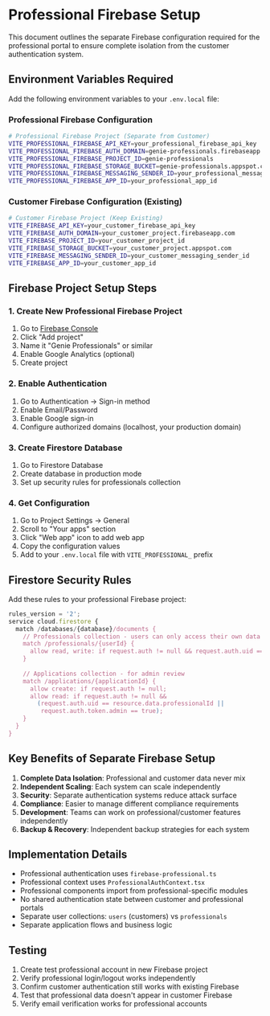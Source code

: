 # Professional Firebase Setup

This document outlines the separate Firebase configuration required for the professional portal to ensure complete isolation from the customer authentication system.

## Environment Variables Required

Add the following environment variables to your `.env.local` file:

### Professional Firebase Configuration
```bash
# Professional Firebase Project (Separate from Customer)
VITE_PROFESSIONAL_FIREBASE_API_KEY=your_professional_firebase_api_key
VITE_PROFESSIONAL_FIREBASE_AUTH_DOMAIN=genie-professionals.firebaseapp.com
VITE_PROFESSIONAL_FIREBASE_PROJECT_ID=genie-professionals
VITE_PROFESSIONAL_FIREBASE_STORAGE_BUCKET=genie-professionals.appspot.com
VITE_PROFESSIONAL_FIREBASE_MESSAGING_SENDER_ID=your_professional_messaging_sender_id
VITE_PROFESSIONAL_FIREBASE_APP_ID=your_professional_app_id
```

### Customer Firebase Configuration (Existing)
```bash
# Customer Firebase Project (Keep Existing)
VITE_FIREBASE_API_KEY=your_customer_firebase_api_key
VITE_FIREBASE_AUTH_DOMAIN=your_customer_project.firebaseapp.com
VITE_FIREBASE_PROJECT_ID=your_customer_project_id
VITE_FIREBASE_STORAGE_BUCKET=your_customer_project.appspot.com
VITE_FIREBASE_MESSAGING_SENDER_ID=your_customer_messaging_sender_id
VITE_FIREBASE_APP_ID=your_customer_app_id
```

## Firebase Project Setup Steps

### 1. Create New Professional Firebase Project
1. Go to [Firebase Console](https://console.firebase.google.com/)
2. Click "Add project"
3. Name it "Genie Professionals" or similar
4. Enable Google Analytics (optional)
5. Create project

### 2. Enable Authentication
1. Go to Authentication → Sign-in method
2. Enable Email/Password
3. Enable Google sign-in
4. Configure authorized domains (localhost, your production domain)

### 3. Create Firestore Database
1. Go to Firestore Database
2. Create database in production mode
3. Set up security rules for professionals collection

### 4. Get Configuration
1. Go to Project Settings → General
2. Scroll to "Your apps" section
3. Click "Web app" icon to add web app
4. Copy the configuration values
5. Add to your `.env.local` file with `VITE_PROFESSIONAL_` prefix

## Firestore Security Rules

Add these rules to your professional Firebase project:

```javascript
rules_version = '2';
service cloud.firestore {
  match /databases/{database}/documents {
    // Professionals collection - users can only access their own data
    match /professionals/{userId} {
      allow read, write: if request.auth != null && request.auth.uid == userId;
    }
    
    // Applications collection - for admin review
    match /applications/{applicationId} {
      allow create: if request.auth != null;
      allow read: if request.auth != null && 
        (request.auth.uid == resource.data.professionalId || 
         request.auth.token.admin == true);
    }
  }
}
```

## Key Benefits of Separate Firebase Setup

1. **Complete Data Isolation**: Professional and customer data never mix
2. **Independent Scaling**: Each system can scale independently
3. **Security**: Separate authentication systems reduce attack surface
4. **Compliance**: Easier to manage different compliance requirements
5. **Development**: Teams can work on professional/customer features independently
6. **Backup & Recovery**: Independent backup strategies for each system

## Implementation Details

- Professional authentication uses `firebase-professional.ts`
- Professional context uses `ProfessionalAuthContext.tsx`
- Professional components import from professional-specific modules
- No shared authentication state between customer and professional portals
- Separate user collections: `users` (customers) vs `professionals`
- Separate application flows and business logic

## Testing

1. Create test professional account in new Firebase project
2. Verify professional login/logout works independently
3. Confirm customer authentication still works with existing Firebase
4. Test that professional data doesn't appear in customer Firebase
5. Verify email verification works for professional accounts

